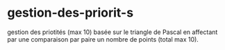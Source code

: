 # gestion-des-priorit-s
gestion des priotités (max 10) basée sur le triangle de Pascal en affectant par une comparaison par paire  un nombre de points (total max 10).



